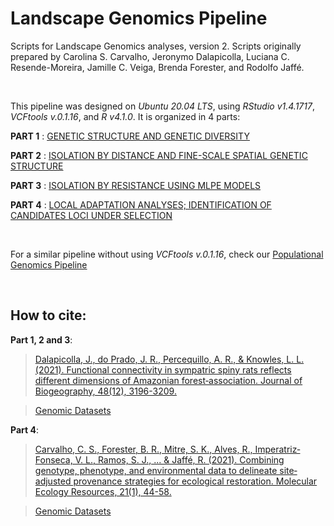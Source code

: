 # Landscape Genomics Pipeline

Scripts for Landscape Genomics analyses, version 2.  Scripts originally prepared by Carolina S. Carvalho, Jeronymo Dalapicolla, Luciana C. Resende-Moreira, Jamille C. Veiga, Brenda Forester, and Rodolfo Jaffé.

&nbsp;

This pipeline was designed on *Ubuntu 20.04 LTS*, using *RStudio v1.4.1717*, *VCFtools v.0.1.16*, and *R v4.1.0*. It is organized in 4 parts:

**PART 1** : [GENETIC STRUCTURE AND GENETIC DIVERSITY](https://github.com/jdalapicolla/LanGen_pipeline_version2/tree/master/PART1)

**PART 2** : [ISOLATION BY DISTANCE AND FINE-SCALE SPATIAL GENETIC STRUCTURE](https://github.com/jdalapicolla/IBD_models.R)

**PART 3** : [ISOLATION BY RESISTANCE USING MLPE MODELS](https://github.com/jdalapicolla/MLPE.R)

**PART 4** : [LOCAL ADAPTATION ANALYSES; IDENTIFICATION OF CANDIDATES LOCI UNDER SELECTION](https://github.com/jdalapicolla/LOCAL_ADAPTATION.R)

&nbsp;

For a similar pipeline without using *VCFtools v.0.1.16*, check our [Populational Genomics Pipeline](https://github.com/jdalapicolla/PopGenPipe)

&nbsp;


## How to cite:

__Part 1, 2 and 3__:

> [Dalapicolla, J., do Prado, J. R., Percequillo, A. R., & Knowles, L. L. (2021). Functional connectivity in sympatric spiny rats reflects different dimensions of Amazonian forest‐association. Journal of Biogeography, 48(12), 3196-3209.](https://doi.org/10.1111/jbi.14281)

> [Genomic Datasets](https://doi.org/10.5061/dryad.4qrfj6qbf)


__Part 4__:

> [Carvalho, C. S., Forester, B. R., Mitre, S. K., Alves, R., Imperatriz‐Fonseca, V. L., Ramos, S. J., ... & Jaffé, R. (2021). Combining genotype, phenotype, and environmental data to delineate site‐adjusted provenance strategies for ecological restoration. Molecular Ecology Resources, 21(1), 44-58.](https://doi.org/10.1111/1755-0998.13191)

> [Genomic Datasets](https://doi.org/10.6084/m9.figshare.12185235.v1)

